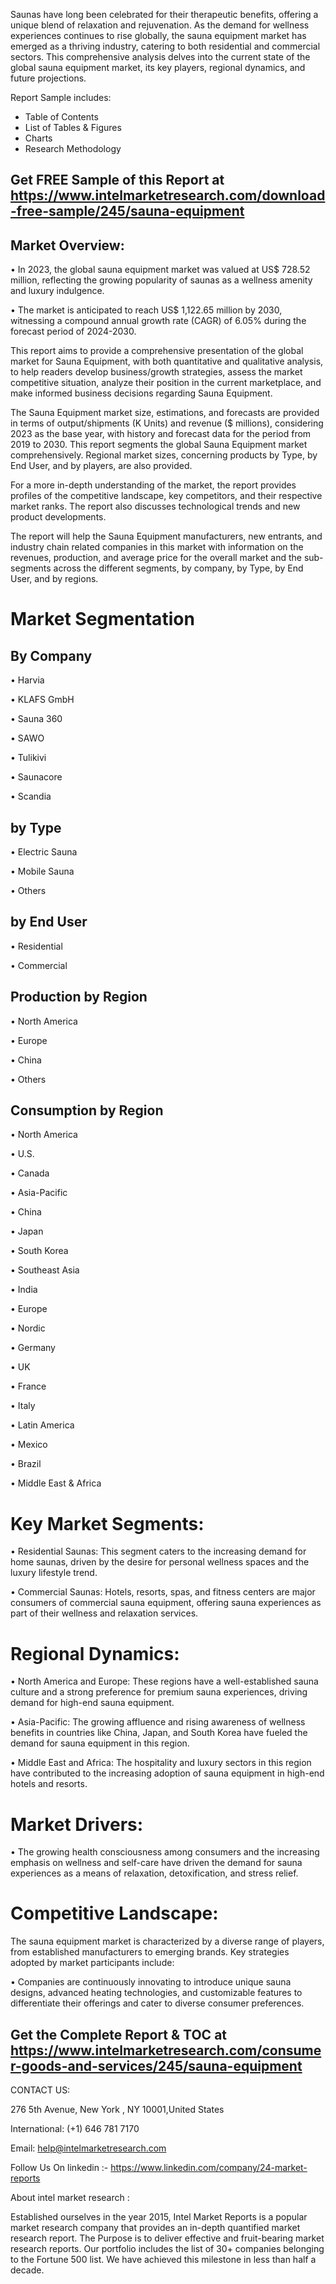 

Saunas have long been celebrated for their therapeutic benefits, offering a unique blend of relaxation and rejuvenation. As the demand for wellness experiences continues to rise globally, the sauna equipment market has emerged as a thriving industry, catering to both residential and commercial sectors. This comprehensive analysis delves into the current state of the global sauna equipment market, its key players, regional dynamics, and future projections.

 
Report Sample includes:

- Table of Contents
- List of Tables & Figures
- Charts
- Research Methodology

Get FREE Sample of this Report at https://www.intelmarketresearch.com/download-free-sample/245/sauna-equipment
-

Market Overview:
-
•	In 2023, the global sauna equipment market was valued at US$ 728.52 million, reflecting the growing popularity of saunas as a wellness amenity and luxury indulgence.

•	The market is anticipated to reach US$ 1,122.65 million by 2030, witnessing a compound annual growth rate (CAGR) of 6.05% during the forecast period of 2024-2030.

This report aims to provide a comprehensive presentation of the global market for Sauna Equipment, with both quantitative and qualitative analysis, to help readers develop business/growth strategies, assess the market competitive situation, analyze their position in the current marketplace, and make informed business decisions regarding Sauna Equipment.

The Sauna Equipment market size, estimations, and forecasts are provided in terms of output/shipments (K Units) and revenue ($ millions), considering 2023 as the base year, with history and forecast data for the period from 2019 to 2030. This report segments the global Sauna Equipment market comprehensively. Regional market sizes, concerning products by Type, by End User, and by players, are also provided.

For a more in-depth understanding of the market, the report provides profiles of the competitive landscape, key competitors, and their respective market ranks. The report also discusses technological trends and new product developments.

The report will help the Sauna Equipment manufacturers, new entrants, and industry chain related companies in this market with information on the revenues, production, and average price for the overall market and the sub-segments across the different segments, by company, by Type, by End User, and by regions.

Market Segmentation
=
By Company
-
•	Harvia

•	KLAFS GmbH

•	Sauna 360

•	SAWO

•	Tulikivi

•	Saunacore

•	Scandia

by Type
-
•	Electric Sauna

•	Mobile Sauna


•	Others

by End User
-
•	Residential

•	Commercial

Production by Region
-
•	North America



•	Europe

•	China

•	Others

Consumption by Region
-
•	North America

•	U.S.

•	Canada

•	Asia-Pacific

•	China

•	Japan

•	South Korea

•	Southeast Asia

•	India

•	Europe

•	Nordic

•	Germany

•	UK

•	France

•	Italy

•	Latin America

•	Mexico

•	Brazil

•	Middle East & Africa

Key Market Segments:
=
•	Residential Saunas: This segment caters to the increasing demand for home saunas, driven by the desire for personal wellness spaces and the luxury lifestyle trend.

•	Commercial Saunas: Hotels, resorts, spas, and fitness centers are major consumers of commercial sauna equipment, offering sauna experiences as part of their wellness and relaxation services.

Regional Dynamics:
=

•	North America and Europe: These regions have a well-established sauna culture and a strong preference for premium sauna experiences, driving demand for high-end sauna equipment.

•	Asia-Pacific: The growing affluence and rising awareness of wellness benefits in countries like China, Japan, and South Korea have fueled the demand for sauna equipment in this region.

•	Middle East and Africa: The hospitality and luxury sectors in this region have contributed to the increasing adoption of sauna equipment in high-end hotels and resorts.

Market Drivers:
=

•	The growing health consciousness among consumers and the increasing emphasis on wellness and self-care have driven the demand for sauna experiences as a means of relaxation, detoxification, and stress relief.

Competitive Landscape:
=
The sauna equipment market is characterized by a diverse range of players, from established manufacturers to emerging brands. Key strategies adopted by market participants include:

•	Companies are continuously innovating to introduce unique sauna designs, advanced heating technologies, and customizable features to differentiate their offerings and cater to diverse consumer preferences.


Get the Complete Report & TOC at https://www.intelmarketresearch.com/consumer-goods-and-services/245/sauna-equipment
-

CONTACT US:

276 5th Avenue, New York , NY 10001,United States

International: (+1) 646 781 7170

Email: help@intelmarketresearch.com

Follow Us On linkedin :- https://www.linkedin.com/company/24-market-reports

About intel market research :

Established ourselves in the year 2015, Intel Market Reports is a popular market research company that provides an in-depth quantified market research report. The Purpose is to deliver effective and fruit-bearing market research reports. Our portfolio includes the list of 30+ companies belonging to the Fortune 500 list. We have achieved this milestone in less than half a decade.
